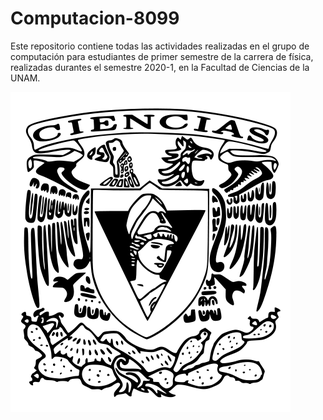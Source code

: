 # Computacion-8099
Este repositorio contiene todas las actividades realizadas en el grupo de computación para estudiantes de primer semestre de la carrera de física, realizadas durantes el semestre 2020-1, en la Facultad de Ciencias de la UNAM.

![logo](logo.png)
